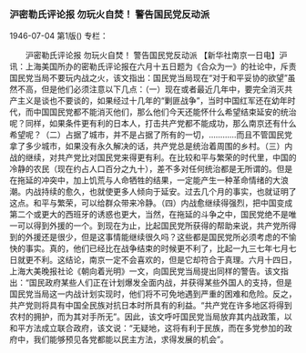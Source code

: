 ### 沪密勒氏评论报  勿玩火自焚！  警告国民党反动派

1946-07-04
第1版()
专栏：

　　沪密勒氏评论报
    勿玩火自焚！
    警告国民党反动派
    【新华社南京一日电】沪讯：上海美国所办的密勒氏评论报在六月十五日题为《合众为一》的社论中，斥责国民党当局不要玩内战之火，该文指出：国民党当局现在“对于和平妥协的欲望”虽然不高，但是他们必须注意以下几点：（一）现在或者最近几年中，要完全消灭共产主义是谈也不要谈的，如果经过十几年的“剿匪战争”，当时中国红军还在幼年时代，而中国国民党都不能消灭他们，那么他们今天还能怀什么希望结束延安的统治呢？同样，如果条件更有利的日本人，打击共产党都不能成功，那么南京还有什么希望呢？（二）占据了城市，并不是占据了所有的一切，…………而且不管国民党拿了多少城市，如果没有永久解决的话，共产党总是统治着周围的乡村。（三）内战的继续，对共产党比对国民党来得更有利。在比较和平与繁荣的时代里，中国的冷静的农民（现在约占人口百分之九十），差不多对任何统治都是无所谓的。但是在拖延的冲突中，加上饥荒与人命牺牲的结果，一定能产生一种革命情绪的大浪潮。内战持续的愈久，也就使更多人倾向于延安。过去几个月的事实，也就证明了这点。和平与繁荣，可以给群众带来冷静。（四）内战愈继续得强烈，把中国变成第二个或更大的西班牙的诱惑也更大，当然，在拖延的斗争之中，国民党绝不是唯一可以得到外援的一个。到现在为止，比起国民党所获得的帮助来说，共产党所得到的外援还是很少，但是这事情能继续很久吗？这些都是国民党所必须考虑的不愉快的事实。真的，他们已经比在战争结束的时候更不利了，比起一九三七年七月七日就更不利。这结论，南京一定不会喜欢的，但是它却符合于真理。六月十四日，上海大美晚报社论《朝向着光明》一文，向国民党当局提出同样的警告。该文指出：“国民政府某些人们正在计划爆发全面内战，并获得某些外国人的支持，但是国民党当局这一内战计划实现时，他们将不可免地遇到严重的困难和危险。反之，共产党则将具有中国全民族对抗日本时所具有的利益。“共产党在许多地区将得到农村的拥护，而为其对手所无”。因此，该文呼吁国民党当局放弃其内战政策，以和平方法成立联合政府，该文说：“无疑地，这将有利于民族，而在多党参加的政府中，我们能够预见各党都能以民主方法，求得发展的机会”。
